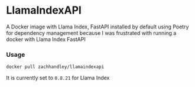 # LlamaIndexAPI
 A Docker image with Llama Index, FastAPI installed by default using Poetry for dependency management because I was
 frustrated with running a docker with Llama Index FastAPI

### Usage
`docker pull zachhandley/llamaindexapi`

It is currently set to `0.8.21` for Llama Index